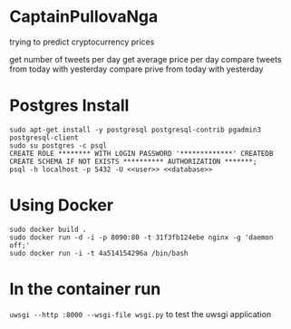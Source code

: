 # CaptainPullovaNga
trying to predict cryptocurrency prices

get number of tweets per day
get average price per day
compare tweets from today with yesterday
compare prive from today with yesterday


# Postgres Install
```
sudo apt-get install -y postgresql postgresql-contrib pgadmin3 postgresql-client
sudo su postgres -c psql
CREATE ROLE ******** WITH LOGIN PASSWORD '*************' CREATEDB
CREATE SCHEMA IF NOT EXISTS ********** AUTHORIZATION *******;
psql -h localhost -p 5432 -U <<user>> <<database>>
```

# Using Docker
```
sudo docker build .
sudo docker run -d -i -p 8090:80 -t 31f3fb124ebe nginx -g 'daemon off;'
sudo docker run -i -t 4a514154296a /bin/bash
```
# In the container run
```uwsgi --http :8000 --wsgi-file wsgi.py```
to test the uwsgi application
